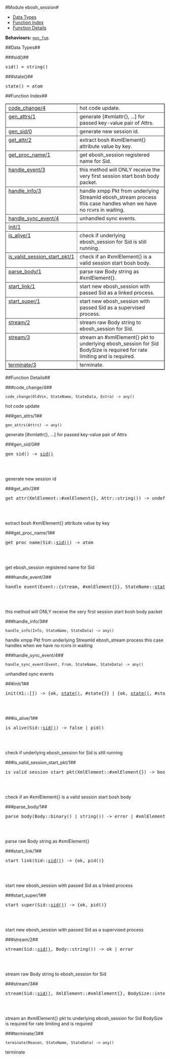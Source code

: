 

#Module ebosh_session#
* [Data Types](#types)
* [Function Index](#index)
* [Function Details](#functions)


__Behaviours:__ [`gen_fsm`](gen_fsm.md).
<a name="types"></a>

##Data Types##




###<a name="type-sid">sid()</a>##



<pre>sid() = string()</pre>



###<a name="type-state">state()</a>##



<pre>state() = atom</pre>
<a name="index"></a>

##Function Index##


<table width="100%" border="1" cellspacing="0" cellpadding="2" summary="function index"><tr><td valign="top"><a href="#code_change-4">code_change/4</a></td><td>hot code update.</td></tr><tr><td valign="top"><a href="#gen_attrs-1">gen_attrs/1</a></td><td>generate [#xmlattr{}, ...] for passed key-value pair of Attrs.</td></tr><tr><td valign="top"><a href="#gen_sid-0">gen_sid/0</a></td><td>generate new session id.</td></tr><tr><td valign="top"><a href="#get_attr-2">get_attr/2</a></td><td>extract bosh <body></body> #xmlElement{} attribute value by key.</td></tr><tr><td valign="top"><a href="#get_proc_name-1">get_proc_name/1</a></td><td>get ebosh_session registered name for Sid.</td></tr><tr><td valign="top"><a href="#handle_event-3">handle_event/3</a></td><td>this method will ONLY receive the very first session start bosh body packet.</td></tr><tr><td valign="top"><a href="#handle_info-3">handle_info/3</a></td><td>handle xmpp Pkt from underlying StreamId ebosh_stream process
this case handles when we have no rcvrs in waiting.</td></tr><tr><td valign="top"><a href="#handle_sync_event-4">handle_sync_event/4</a></td><td>unhandled sync events.</td></tr><tr><td valign="top"><a href="#init-1">init/1</a></td><td></td></tr><tr><td valign="top"><a href="#is_alive-1">is_alive/1</a></td><td>check if underlying ebosh_session for Sid is still running.</td></tr><tr><td valign="top"><a href="#is_valid_session_start_pkt-1">is_valid_session_start_pkt/1</a></td><td>check if an #xmlElement{} is a valid session start bosh body.</td></tr><tr><td valign="top"><a href="#parse_body-1">parse_body/1</a></td><td>parse raw Body string as #xmlElement{}.</td></tr><tr><td valign="top"><a href="#start_link-1">start_link/1</a></td><td>start new ebosh_session with passed Sid as a linked process.</td></tr><tr><td valign="top"><a href="#start_super-1">start_super/1</a></td><td>start new ebosh_session with passed Sid as a supervised process.</td></tr><tr><td valign="top"><a href="#stream-2">stream/2</a></td><td>stream raw Body string to ebosh_session for Sid.</td></tr><tr><td valign="top"><a href="#stream-3">stream/3</a></td><td>stream an #xmlElement{} pkt to underlying ebosh_session for Sid
BodySize is required for rate limiting and is required.</td></tr><tr><td valign="top"><a href="#terminate-3">terminate/3</a></td><td>terminate.</td></tr></table>


<a name="functions"></a>

##Function Details##

<a name="code_change-4"></a>

###code_change/4##


`code_change(OldVsn, StateName, StateData, Extra) -> any()`

hot code update<a name="gen_attrs-1"></a>

###gen_attrs/1##


`gen_attrs(Attrs) -> any()`

generate [#xmlattr{}, ...] for passed key-value pair of Attrs<a name="gen_sid-0"></a>

###gen_sid/0##


<pre>gen_sid() -> <a href="#type-sid">sid()</a></pre>
<br></br>


generate new session id<a name="get_attr-2"></a>

###get_attr/2##


<pre>get_attr(XmlElement::#xmlElement{}, Attr::string()) -&gt; undefined | string()</pre>
<br></br>


extract bosh  #xmlElement{} attribute value by key<a name="get_proc_name-1"></a>

###get_proc_name/1##


<pre>get_proc_name(Sid::<a href="#type-sid">sid()</a>) -> atom</pre>
<br></br>


get ebosh_session registered name for Sid<a name="handle_event-3"></a>

###handle_event/3##


<pre>handle_event(Event::{stream, #xmlElement{}}, StateName::<a href="#type-state">state()</a>, State::#state{}) -> {next_state, <a href="#type-state">state()</a>, #state{}} | {next_state, <a href="#type-state">state()</a>, #state{}, integer()} | {stop, term(), #state{}}</pre>
<br></br>


this method will ONLY receive the very first session start bosh body packet<a name="handle_info-3"></a>

###handle_info/3##


`handle_info(Info, StateName, StateData) -> any()`

handle xmpp Pkt from underlying StreamId ebosh_stream process
this case handles when we have no rcvrs in waiting<a name="handle_sync_event-4"></a>

###handle_sync_event/4##


`handle_sync_event(Event, From, StateName, StateData) -> any()`

unhandled sync events<a name="init-1"></a>

###init/1##


<pre>init(X1::[]) -> {ok, <a href="#type-state">state()</a>, #state{}} | {ok, <a href="#type-state">state()</a>, #state{}, integer()} | ignore | {stop, term()}</pre>
<br></br>


<a name="is_alive-1"></a>

###is_alive/1##


<pre>is_alive(Sid::<a href="#type-sid">sid()</a>) -> false | pid()</pre>
<br></br>


check if underlying ebosh_session for Sid is still running<a name="is_valid_session_start_pkt-1"></a>

###is_valid_session_start_pkt/1##


<pre>is_valid_session_start_pkt(XmlElement::#xmlElement{}) -&gt; boolean()</pre>
<br></br>


check if an #xmlElement{} is a valid session start bosh body<a name="parse_body-1"></a>

###parse_body/1##


<pre>parse_body(Body::binary() | string()) -&gt; error | #xmlElement{}</pre>
<br></br>


parse raw Body string as #xmlElement{}<a name="start_link-1"></a>

###start_link/1##


<pre>start_link(Sid::<a href="#type-sid">sid()</a>) -> {ok, pid()}</pre>
<br></br>


start new ebosh_session with passed Sid as a linked process<a name="start_super-1"></a>

###start_super/1##


<pre>start_super(Sid::<a href="#type-sid">sid()</a>) -> {ok, pid()}</pre>
<br></br>


start new ebosh_session with passed Sid as a supervised process<a name="stream-2"></a>

###stream/2##


<pre>stream(Sid::<a href="#type-sid">sid()</a>, Body::string()) -> ok | error</pre>
<br></br>


stream raw Body string to ebosh_session for Sid<a name="stream-3"></a>

###stream/3##


<pre>stream(Sid::<a href="#type-sid">sid()</a>, XmlElement::#xmlElement{}, BodySize::integer()) -> ok</pre>
<br></br>


stream an #xmlElement{} pkt to underlying ebosh_session for Sid
BodySize is required for rate limiting and is required<a name="terminate-3"></a>

###terminate/3##


`terminate(Reason, StateName, StateData) -> any()`

terminate